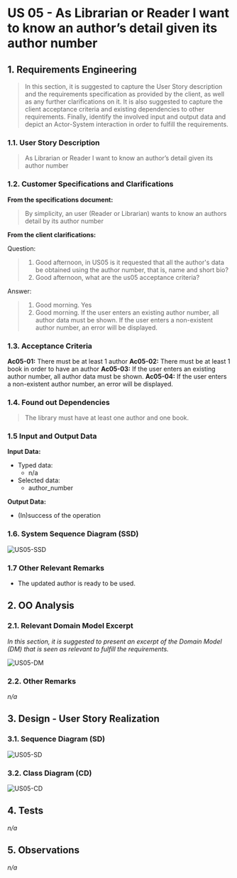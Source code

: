 # US 05 - As Librarian or Reader I want to know an author’s detail given its author number

## 1. Requirements Engineering

>In this section, it is suggested to capture the User Story description and the requirements specification as provided by the client, as well as any further clarifications on it. It is also suggested to capture the client acceptance criteria and existing dependencies to other requirements. Finally, identify the involved input and output data and depict an Actor-System interaction in order to fulfill the requirements.

### 1.1. User Story Description

>As Librarian or Reader I want to know an author’s detail given its author number

### 1.2. Customer Specifications and Clarifications

**From the specifications document:**

> By simplicity, an user (Reader or Librarian)  wants to know an authors detail by its author number 

**From the client clarifications:**

Question:
>1. Good afternoon, in US05 is it requested that all the author's data be obtained using the author number, that is, name and short bio?
>2. Good afternoon, what are the us05 acceptance criteria?

Answer:
>1. Good morning. Yes
>2. Good morning. If the user enters an existing author number, all author data must be shown.
If the user enters a non-existent author number, an error will be displayed.

### 1.3. Acceptance Criteria

**Ac05-01:** There must be at least 1 author
**Ac05-02:** There must be at least 1 book in order to have an author
**Ac05-03:** If the user enters an existing author number, all author data must be shown.
**Ac05-04:** If the user enters a non-existent author number, an error will be displayed.

### 1.4. Found out Dependencies

>The library must have at least one author and one book.

### 1.5 Input and Output Data

**Input Data:**

* Typed data:
    * n/a
* Selected data:
    * author_number

**Output Data:**

* (In)success of the operation

### 1.6. System Sequence Diagram (SSD)

![US05-SSD](US05-SSD.svg)

### 1.7 Other Relevant Remarks

* The updated author is ready to be used.

## 2. OO Analysis

### 2.1. Relevant Domain Model Excerpt

_In this section, it is suggested to present an excerpt of the Domain Model (DM) that is seen as relevant to fulfill the requirements._

![US05-DM](US05-DM.svg)

### 2.2. Other Remarks

_n/a_

## 3. Design - User Story Realization

### 3.1. Sequence Diagram (SD)

![US05-SD](US05-SD.svg)

### 3.2. Class Diagram (CD)

![US05-CD](US05-CD.svg)

## 4. Tests

_n/a_

## 5. Observations

_n/a_
